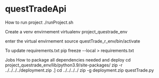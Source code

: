 # questTradeApi

How to run project 
./runProject.sh

Create a venv envirnement 
virtualenv project_questrade_env

enter the virtual envirnement
source questTrade_r_env/bin/activate

To update requirements.txt
pip freeze --local > requirements.txt 

Jobs
How to package all dependencies needed and deploy 
cd project_questrade_env/lib/python3.9/site-packages/ 
zip -r ../../../../deployment.zip .]
cd ../../../../
zip -g deployment.zip questTrade.py 
  
    
